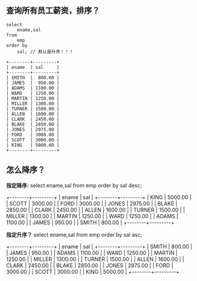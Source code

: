 ## 查询所有员工薪资，排序？
	select 
		ename,sal
	from
		emp
	order by
		sal; // 默认是升序！！！

	+--------+---------+
	| ename  | sal     |
	+--------+---------+
	| SMITH  |  800.00 |
	| JAMES  |  950.00 |
	| ADAMS  | 1100.00 |
	| WARD   | 1250.00 |
	| MARTIN | 1250.00 |
	| MILLER | 1300.00 |
	| TURNER | 1500.00 |
	| ALLEN  | 1600.00 |
	| CLARK  | 2450.00 |
	| BLAKE  | 2850.00 |
	| JONES  | 2975.00 |
	| FORD   | 3000.00 |
	| SCOTT  | 3000.00 |
	| KING   | 5000.00 |
	+--------+---------+

## 怎么降序？

   **指定降序:**
	select 
		ename,sal
	from
		emp
	order by
		sal desc;

  +--------+---------+
  | ename  | sal     |
  +--------+---------+
  | KING   | 5000.00 |
  | SCOTT  | 3000.00 |
  | FORD   | 3000.00 |
  | JONES  | 2975.00 |
  | BLAKE  | 2850.00 |
  | CLARK  | 2450.00 |
  | ALLEN  | 1600.00 |
  | TURNER | 1500.00 |
  | MILLER | 1300.00 |
   | MARTIN | 1250.00 |
  | WARD   | 1250.00 |
  | ADAMS  | 1100.00 |
  | JAMES  |  950.00 |
  | SMITH  |  800.00 |
      +--------+---------+

**指定升序？**
	select 
		ename,sal
	from
		emp
	order by
		sal asc;

+--------+---------+
| ename  | sal     |
+--------+---------+
| SMITH  |  800.00 |
| JAMES  |  950.00 |
| ADAMS  | 1100.00 |
| WARD   | 1250.00 |
| MARTIN | 1250.00 |
| MILLER | 1300.00 |
| TURNER | 1500.00 |
| ALLEN  | 1600.00 |
| CLARK  | 2450.00 |
| BLAKE  | 2850.00 |
| JONES  | 2975.00 |
| FORD   | 3000.00 |
| SCOTT  | 3000.00 |
| KING   | 5000.00 |
+--------+---------+
